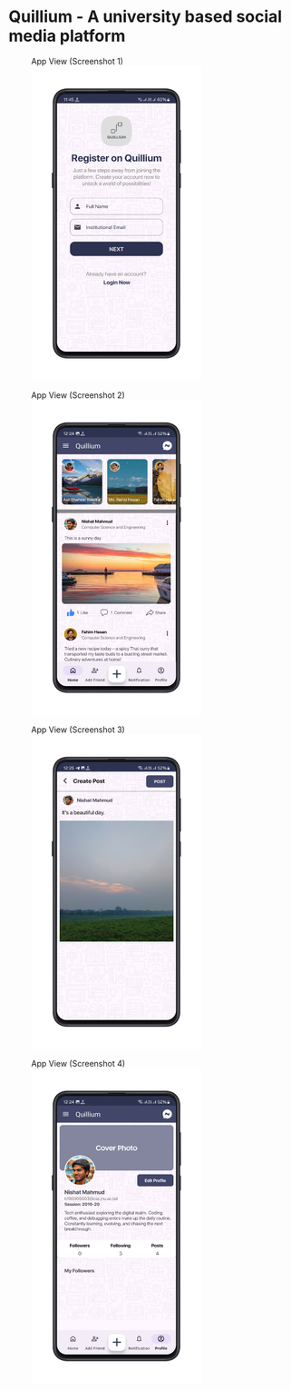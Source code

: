 # Quillium - A university based social media platform

<figure>
  <figcaption>App View (Screenshot 1)</figcaption>
  <img src="images/Screenshot_1.PNG" alt="App View (Screenshot 1)" width="300">
</figure>

<figure>
  <figcaption>App View (Screenshot 2)</figcaption>
  <img src="images/Screenshot_2.PNG" alt="App View (Screenshot 2)" width="300">
</figure>

<figure>
  <figcaption>App View (Screenshot 3)</figcaption>
  <img src="images/Screenshot_3.PNG" alt="App View (Screenshot 3)" width="300">
</figure>

<figure>
  <figcaption>App View (Screenshot 4)</figcaption>
  <img src="images/Screenshot_4.PNG" alt="App View (Screenshot 4)" width="300">
</figure>

